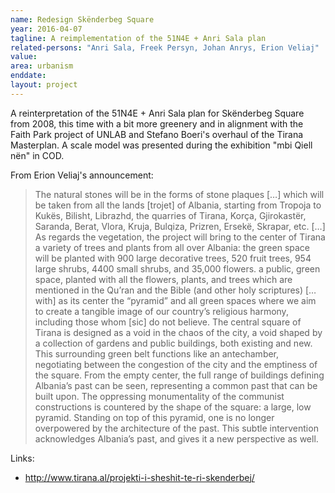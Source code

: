 ```yaml
---
name: Redesign Skënderbeg Square
year: 2016-04-07
tagline: A reimplementation of the 51N4E + Anri Sala plan
related-persons: "Anri Sala, Freek Persyn, Johan Anrys, Erion Veliaj"
value:
area: urbanism
enddate:
layout: project
---
```

A reinterpretation of the 51N4E + Anri Sala plan for Skënderbeg Square from 2008, this time with a bit more greenery and in alignment with the Faith Park project of UNLAB and Stefano Boeri's overhaul of the Tirana Masterplan. A scale model was presented during the exhibition "mbi Qiell nën" in COD.

From Erion Veliaj's announcement:
>The natural stones will be in the forms of stone plaques […] which will be taken from all the lands [trojet] of Albania, starting from Tropoja to Kukës, Bilisht, Librazhd, the quarries of Tirana, Korça, Gjirokastër, Saranda, Berat, Vlora, Kruja, Bulqiza, Prizren, Ersekë, Skrapar, etc. […]
As regards the vegetation, the project will bring to the center of Tirana a variety of trees and plants from all over Albania: the green space will be planted with 900 large decorative trees, 520 fruit trees, 954 large shrubs, 4400 small shrubs, and 35,000 flowers.
a public, green space, planted with all the flowers, plants, and trees which are mentioned in the Qu’ran and the Bible (and other holy scriptures) […with] as its center the “pyramid” and all green spaces where we aim to create a tangible image of our country’s religious harmony, including those whom [sic] do not believe.
The central square of Tirana is designed as a void in the chaos of the city, a void shaped by a collection of gardens and public buildings, both existing and new. This surrounding green belt functions like an antechamber, negotiating between the congestion of the city and the emptiness of the square.
From the empty center, the full range of buildings defining Albania’s past can be seen, representing a common past that can be built upon. The oppressing monumentality of the communist constructions is countered by the shape of the square: a large, low pyramid. Standing on top of this pyramid, one is no longer overpowered by the architecture of the past. This subtle intervention acknowledges Albania’s past, and gives it a new perspective as well.

Links:
* <http://www.tirana.al/projekti-i-sheshit-te-ri-skenderbej/>
